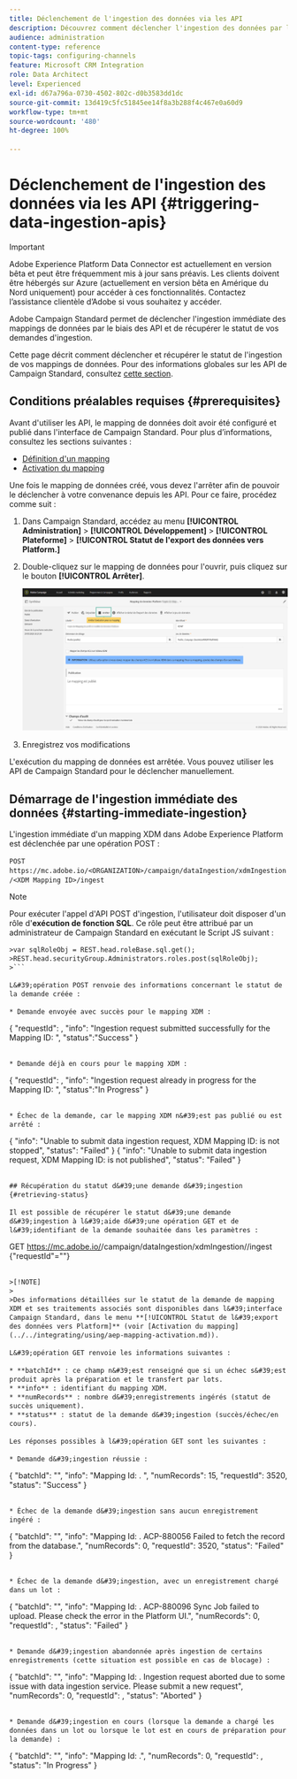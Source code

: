 ```yaml
---
title: Déclenchement de l'ingestion des données via les API
description: Découvrez comment déclencher l'ingestion des données par le biais des API.
audience: administration
content-type: reference
topic-tags: configuring-channels
feature: Microsoft CRM Integration
role: Data Architect
level: Experienced
exl-id: d67a796a-0730-4502-802c-d0b3583dd1dc
source-git-commit: 13d419c5fc51845ee14f8a3b288f4c467e0a60d9
workflow-type: tm+mt
source-wordcount: '480'
ht-degree: 100%

---
```


# Déclenchement de l&#39;ingestion des données via les API {#triggering-data-ingestion-apis}

>[!IMPORTANT]
>
>Adobe Experience Platform Data Connector est actuellement en version bêta et peut être fréquemment mis à jour sans préavis. Les clients doivent être hébergés sur Azure (actuellement en version bêta en Amérique du Nord uniquement) pour accéder à ces fonctionnalités. Contactez l’assistance clientèle d’Adobe si vous souhaitez y accéder.

Adobe Campaign Standard permet de déclencher l&#39;ingestion immédiate des mappings de données par le biais des API et de récupérer le statut de vos demandes d&#39;ingestion.

Cette page décrit comment déclencher et récupérer le statut de l&#39;ingestion de vos mappings de données. Pour des informations globales sur les API de Campaign Standard, consultez [cette section](../../api/using/get-started-apis.md).

## Conditions préalables requises {#prerequisites}

Avant d&#39;utiliser les API, le mapping de données doit avoir été configuré et publié dans l&#39;interface de Campaign Standard. Pour plus d’informations, consultez les sections suivantes :

* [Définition d&#39;un mapping](../../integrating/using/aep-mapping-definition.md)
* [Activation du mapping](../../integrating/using/aep-mapping-activation.md)

Une fois le mapping de données créé, vous devez l&#39;arrêter afin de pouvoir le déclencher à votre convenance depuis les API. Pour ce faire, procédez comme suit :

1. Dans Campaign Standard, accédez au menu **[!UICONTROL Administration]** > **[!UICONTROL Développement]** > **[!UICONTROL Plateforme]** > **[!UICONTROL Statut de l&#39;export des données vers Platform.]**

1. Double-cliquez sur le mapping de données pour l&#39;ouvrir, puis cliquez sur le bouton **[!UICONTROL Arrêter]**.

   ![](assets/aep_datamapping_stop.png)

1. Enregistrez vos modifications

L&#39;exécution du mapping de données est arrêtée. Vous pouvez utiliser les API de Campaign Standard pour le déclencher manuellement.

## Démarrage de l&#39;ingestion immédiate des données {#starting-immediate-ingestion}

L&#39;ingestion immédiate d&#39;un mapping XDM dans Adobe Experience Platform est déclenchée par une opération POST :

`POST https://mc.adobe.io/<ORGANIZATION>/campaign/dataIngestion/xdmIngestion/<XDM Mapping ID>/ingest`

>[!NOTE]
>
>Pour exécuter l&#39;appel d&#39;API POST d&#39;ingestion, l&#39;utilisateur doit disposer d&#39;un rôle d&#39;**exécution de fonction SQL**. Ce rôle peut être attribué par un administrateur de Campaign Standard en exécutant le Script JS suivant :
>
>
```
>var sqlRoleObj = REST.head.roleBase.sql.get();
>REST.head.securityGroup.Administrators.roles.post(sqlRoleObj);
>```

L&#39;opération POST renvoie des informations concernant le statut de la demande créée :

* Demande envoyée avec succès pour le mapping XDM :

```
{
"requestId": <value>,
"info": "Ingestion request submitted successfully for the Mapping ID: <value>",
"status":"Success"
}
```

* Demande déjà en cours pour le mapping XDM :

```
{
"requestId": <value>,
"info": "Ingestion request already in progress for the Mapping ID: <value>",
"status":"In Progress"
}
```

* Échec de la demande, car le mapping XDM n&#39;est pas publié ou est arrêté :

```
{
"info": "Unable to submit data ingestion request, XDM Mapping ID: <value> is not stopped",
"status": "Failed"
}
{
"info": "Unable to submit data ingestion request, XDM Mapping ID: <value> is not published",
"status": "Failed"
}
```

## Récupération du statut d&#39;une demande d&#39;ingestion {#retrieving-status}

Il est possible de récupérer le statut d&#39;une demande d&#39;ingestion à l&#39;aide d&#39;une opération GET et de l&#39;identifiant de la demande souhaitée dans les paramètres :

```
GET https://mc.adobe.io/<ORGANIZATION>/campaign/dataIngestion/xdmIngestion/<XDM Mapping ID>/ingest
{"requestId"="<value>"}
```

>[!NOTE]
>
>Des informations détaillées sur le statut de la demande de mapping XDM et ses traitements associés sont disponibles dans l&#39;interface Campaign Standard, dans le menu **[!UICONTROL Statut de l&#39;export des données vers Platform]** (voir [Activation du mapping](../../integrating/using/aep-mapping-activation.md)).

L&#39;opération GET renvoie les informations suivantes :

* **batchId** : ce champ n&#39;est renseigné que si un échec s&#39;est produit après la préparation et le transfert par lots.
* **info** : identifiant du mapping XDM.
* **numRecords** : nombre d&#39;enregistrements ingérés (statut de succès uniquement).
* **status** : statut de la demande d&#39;ingestion (succès/échec/en cours).

Les réponses possibles à l&#39;opération GET sont les suivantes :

* Demande d&#39;ingestion réussie :

   ```
   {
   "batchId": "",
   "info": "Mapping Id: <value>. ",
   "numRecords": 15,
   "requestId": 3520,
   "status": "Success"
   }
   ```

* Échec de la demande d&#39;ingestion sans aucun enregistrement ingéré :

   ```
   {
   "batchId": "",
   "info": "Mapping Id: <value>. ACP-880056 Failed to fetch the record from the database.",
   "numRecords": 0,
   "requestId": 3520,
   "status": "Failed"
   }
   ```

* Échec de la demande d&#39;ingestion, avec un enregistrement chargé dans un lot :

   ```
   {
   "batchId": "<value>",
   "info": "Mapping Id: <value>. ACP-880096 Sync Job failed to upload. Please check the error in the Platform UI.",
   "numRecords": 0,
   "requestId": <value>,
   "status": "Failed"
   }
   ```

* Demande d&#39;ingestion abandonnée après ingestion de certains enregistrements (cette situation est possible en cas de blocage) :

   ```
   {
   "batchId": "",
   "info": "Mapping Id: <value>. Ingestion request aborted due to some issue with data ingestion service. Please submit a new request",
   "numRecords": 0,
   "requestId": <value>,
   "status": "Aborted"
   }
   ```

* Demande d&#39;ingestion en cours (lorsque la demande a chargé les données dans un lot ou lorsque le lot est en cours de préparation pour la demande) :

   ```
   {
   "batchId": "",
   "info": "Mapping Id: <value>.",
   "numRecords": 0,
   "requestId": <value>,
   "status": "In Progress"
   }
   ```
